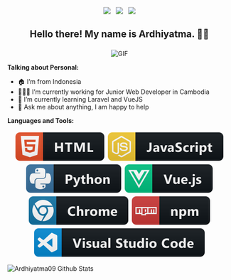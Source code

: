 <p align='center'>
<a href="https://twitter.com/ardhiyatmar"><img height="30" src="https://github.com/stephenajulu/WaylonWalker/blob/main/icon/twitter.png?raw=true"></a>&nbsp;&nbsp;
<a href="https://instagram.com/ardhiyatmar"><img height="30" src="https://github.com/stephenajulu/WaylonWalker/blob/main/icon/instagram.jpg?raw=true"></a>&nbsp;&nbsp;
<a href="https://www.linkedin.com/in/ardiyatma-wibawa-b2715a193/"><img height="30" src="https://github.com/stephenajulu/WaylonWalker/blob/main/icon/linkedin.png?raw=true"></a>
</p>

<h2 align="center">Hello there! My name is Ardhiyatma. 👋👋</h2>

<p align="center">
<img align="middle" alt="GIF" src="https://media.giphy.com/media/PiQejEf31116URju4V/giphy.gif" />
</p>


**Talking about Personal:**

- 🏠 I’m from Indonesia
- 👨🏽‍💻 I’m currently working for Junior Web Developer in Cambodia
- 🌱 I’m currently learning Laravel and VueJS
- 💬 Ask me about anything, I am happy to help

**Languages and Tools:**  

<p align="center">
 <img src="https://raw.githubusercontent.com/8bithemant/8bithemant/master/svg/dev/languages/html.svg" alt="Twitter" style="vertical-align:top; margin:4px"><img src="https://raw.githubusercontent.com/8bithemant/8bithemant/master/svg/dev/languages/js.svg" alt="Twitter" style="vertical-align:top; margin:4px"><img src="https://raw.githubusercontent.com/8bithemant/8bithemant/master/svg/dev/languages/python.svg" alt="Twitter" style="vertical-align:top; margin:4px"><img src="https://raw.githubusercontent.com/8bithemant/8bithemant/master/svg/dev/frameworks/vue.svg" alt="Twitter" style="vertical-align:top; margin:4px"><img src="https://raw.githubusercontent.com/8bithemant/8bithemant/master/svg/dev/misc/chrome.svg" alt="Twitter" style="vertical-align:top; margin:4px"><img src="https://raw.githubusercontent.com/8bithemant/8bithemant/master/svg/dev/services/npm.svg" alt="Twitter" style="vertical-align:top; margin:4px"><img src="https://raw.githubusercontent.com/8bithemant/8bithemant/master/svg/dev/tools/visualstudio_code.svg" alt="Twitter" style="vertical-align:top; margin:4px">
<br>

![Ardhiyatma09 Github Stats](https://github-readme-stats.vercel.app/api?username=ardhiyatma09&show_icons=true&title_color=fff&icon_color=79ff97&text_color=9f9f9f&bg_color=151515)


